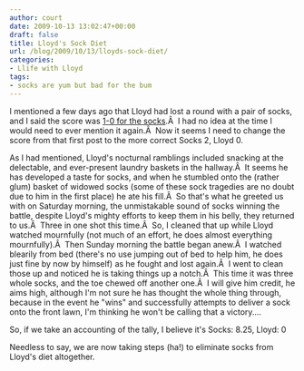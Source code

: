```yaml
---
author: court
date: 2009-10-13 13:02:47+00:00
draft: false
title: Lloyd's Sock Diet
url: /blog/2009/10/13/lloyds-sock-diet/
categories:
- Llife with Lloyd
tags:
- socks are yum but bad for the bum
---
```


I mentioned a few days ago that Lloyd had lost a round with a pair of socks, and I said the score was [1-0 for the socks](http://www.vallentyne.com/blog/2009/10/01/socks-1-lloyd-0/).Â  I had no idea at the time I would need to ever mention it again.Â  Now it seems I need to change the score from that first post to the more correct Socks 2, Lloyd 0.

As I had mentioned, Lloyd's nocturnal ramblings included snacking at the delectable, and ever-present laundry baskets in the hallway.Â  It seems he has developed a taste for socks, and when he stumbled onto the (rather glum) basket of widowed socks (some of these sock tragedies are no doubt due to him in the first place) he ate his fill.Â  So that's what he greeted us with on Saturday morning, the unmistakable sound of socks winning the battle, despite Lloyd's mighty efforts to keep them in his belly, they returned to us.Â  Three in one shot this time.Â  So, I cleaned that up while Lloyd watched mournfully (not much of an effort, he does almost everything mournfully).Â  Then Sunday morning the battle began anew.Â  I watched blearily from bed (there's no use jumping out of bed to help him, he does just fine by now by himself) as he fought and lost again.Â  I went to clean those up and noticed he is taking things up a notch.Â  This time it was three whole socks, and the toe chewed off another one.Â  I will give him credit, he aims high, although I'm not sure he has thought the whole thing through, because in the event he "wins" and successfully attempts to deliver a sock onto the front lawn, I'm thinking he won't be calling that a victory....

So, if we take an accounting of the tally, I believe it's Socks: 8.25, Lloyd: 0

Needless to say, we are now taking steps (ha!) to eliminate socks from Lloyd's diet altogether.
